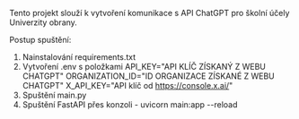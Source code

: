 Tento projekt slouží k vytvoření komunikace s API ChatGPT pro školní účely Univerzity obrany.

Postup spuštění:
1. Nainstalování requirements.txt
2. Vytvoření .env s položkami
    API_KEY="API KLÍČ ZÍSKANÝ Z WEBU CHATGPT"
    ORGANIZATION_ID="ID ORGANIZACE ZÍSKANÉ Z WEBU CHATGPT"
    X_API_KEY="API klíč od https://console.x.ai/"
3. Spuštění main.py
4. Spuštění FastAPI přes konzoli - uvicorn main:app --reload